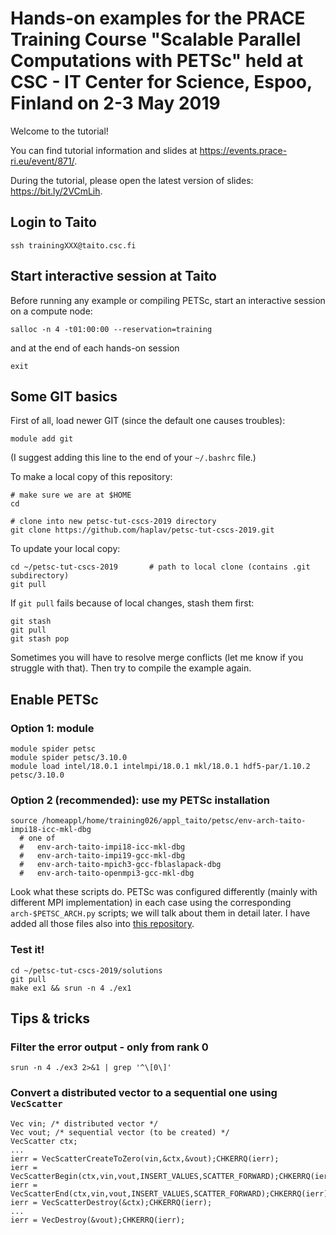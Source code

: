 Hands-on examples for the PRACE Training Course "Scalable Parallel Computations with PETSc" held at CSC - IT Center for Science, Espoo, Finland on 2-3 May 2019
=======================================

Welcome to the tutorial!

You can find tutorial information and slides at https://events.prace-ri.eu/event/871/.

During the tutorial, please open the latest version of slides: https://bit.ly/2VCmLih.

Login to Taito
-------------
```
ssh trainingXXX@taito.csc.fi
```

Start interactive session at Taito
----------------------------------
Before running any example or compiling PETSc, start an interactive session on a compute node:
```
salloc -n 4 -t01:00:00 --reservation=training
```
and at the end of each hands-on session
```
exit
```

Some GIT basics
---------------
First of all, load newer GIT (since the default one causes troubles):
```
module add git
```
(I suggest adding this line to the end of your `~/.bashrc` file.)

To make a local copy of this repository:
```
# make sure we are at $HOME
cd

# clone into new petsc-tut-cscs-2019 directory
git clone https://github.com/haplav/petsc-tut-cscs-2019.git
```

To update your local copy:
```
cd ~/petsc-tut-cscs-2019       # path to local clone (contains .git subdirectory)
git pull
```

If `git pull` fails because of local changes, stash them first:
```
git stash
git pull
git stash pop
```
Sometimes you will have to resolve merge conflicts (let me know if you struggle with that).
Then try to compile the example again.

Enable PETSc
------------
### Option 1: module
```
module spider petsc
module spider petsc/3.10.0
module load intel/18.0.1 intelmpi/18.0.1 mkl/18.0.1 hdf5-par/1.10.2 petsc/3.10.0
```

### Option 2 (recommended): use my PETSc installation
```
source /homeappl/home/training026/appl_taito/petsc/env-arch-taito-impi18-icc-mkl-dbg
  # one of
  #   env-arch-taito-impi18-icc-mkl-dbg
  #   env-arch-taito-impi19-gcc-mkl-dbg
  #   env-arch-taito-mpich3-gcc-fblaslapack-dbg
  #   env-arch-taito-openmpi3-gcc-mkl-dbg
```
Look what these scripts do.
PETSc was configured differently (mainly with different MPI implementation) in each case using the corresponding `arch-$PETSC_ARCH.py` scripts;
we will talk about them in detail later.
I have added all those files also into [this repository](petsc-config-examples/cscs-taito).

### Test it!
```
cd ~/petsc-tut-cscs-2019/solutions
git pull
make ex1 && srun -n 4 ./ex1
```

Tips & tricks
-------------

### Filter the error output - only from rank 0
```
srun -n 4 ./ex3 2>&1 | grep '^\[0\]'

```

### Convert a distributed vector to a sequential one using `VecScatter`
```
Vec vin; /* distributed vector */
Vec vout; /* sequential vector (to be created) */
VecScatter ctx;
...
ierr = VecScatterCreateToZero(vin,&ctx,&vout);CHKERRQ(ierr);
ierr = VecScatterBegin(ctx,vin,vout,INSERT_VALUES,SCATTER_FORWARD);CHKERRQ(ierr);
ierr = VecScatterEnd(ctx,vin,vout,INSERT_VALUES,SCATTER_FORWARD);CHKERRQ(ierr);
ierr = VecScatterDestroy(&ctx);CHKERRQ(ierr);
...
ierr = VecDestroy(&vout);CHKERRQ(ierr);
```
